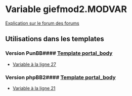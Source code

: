 # Variable giefmod2.MODVAR
[Explication sur le forum des forums](http://forum.forumactif.com/t294113-listing-des-variables#giefmod2.MODVAR)
## Utilisations dans les templates
### Version PunBB#### [Template portal_body](punbb/portal_body.md)
* [Variable à la ligne 27](../punbb/portal_body.tpl#L27)
### Version phpBB2#### [Template portal_body](subsilver/portal_body.md)
* [Variable à la ligne 21](../subsilver/portal_body.tpl#L21)